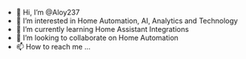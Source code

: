 - 👋 Hi, I’m @Aloy237
- 👀 I’m interested in Home Automation, AI, Analytics and Technology
- 🌱 I’m currently learning Home Assistant Integrations
- 💞️ I’m looking to collaborate on Home Automation
- 📫 How to reach me ...

<!---
Aloy237/Aloy237 is a ✨ special ✨ repository because its `README.md` (this file) appears on your GitHub profile.
You can click the Preview link to take a look at your changes.
--->

